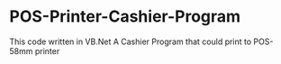 # POS-Printer-Cashier-Program
This code written in VB.Net
A Cashier Program that could print to POS-58mm printer
